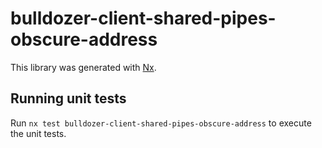 # bulldozer-client-shared-pipes-obscure-address

This library was generated with [Nx](https://nx.dev).

## Running unit tests

Run `nx test bulldozer-client-shared-pipes-obscure-address` to execute the unit tests.
